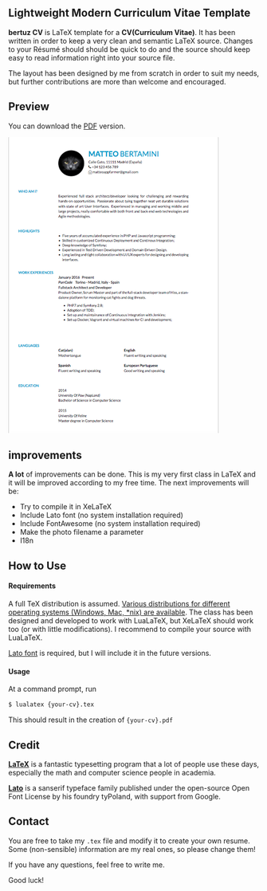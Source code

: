## <a name="intro"></a> Lightweight Modern Curriculum Vitae Template

**bertuz CV** is LaTeX template for a **CV(Curriculum Vitae)**. It has been written
in order to keep a very clean and semantic LaTeX source. Changes to your Résumé
should should be quick to do and the source should keep easy to read information right into your source file.

The layout has been designed by me from scratch in order to suit my needs, but further contributions are more than welcome and encouraged.

## <a name="preview"></a>Preview
You can download the [PDF](/bertuzcv.pdf) version.

![Bertuz CV preview](/bertuzcv.png?raw=true "Preview Bertuz CV")


## <a name="improvements">improvements
**A lot** of improvements can be done. This is my very first class in LaTeX and
it will be improved according to my free time. The next improvements will be:

- Try to compile it in XeLaTeX
- Include Lato font (no system installation required)
- Include FontAwesome (no system installation required)
- Make the photo filename a parameter
- I18n

## <a name="how-to-use">How to Use

#### Requirements

A full TeX distribution is assumed.  [Various distributions for different operating systems (Windows, Mac, \*nix) are available](http://tex.stackexchange.com/q/55437). The class has been designed and developed
to work with LuaLaTeX, but XeLaTeX should work too (or with little modifications).
I recommend to compile your source with LuaLaTeX.

[Lato font](http://www.latofonts.com/lato-free-fonts/) is required, but I will include it in the future versions.

#### Usage

At a command prompt, run

```bash
$ lualatex {your-cv}.tex
```

This should result in the creation of ``{your-cv}.pdf``

## <a name="credit">Credit
[**LaTeX**](http://www.latex-project.org) is a fantastic typesetting program that a lot of people use these days, especially the math and computer science people in academia.

[**Lato**](http://www.latofonts.com/lato-free-fonts/) is a sanserif type­face fam­ily pub­lished under the open-​​source Open Font License by his foundry tyPoland, with sup­port from Google.

## <a name="contact">Contact
You are free to take my ``.tex`` file and modify it to create your own resume. Some (non-sensible) information are my real ones, so please change them!

If you have any questions, feel free to write me.

Good luck!
